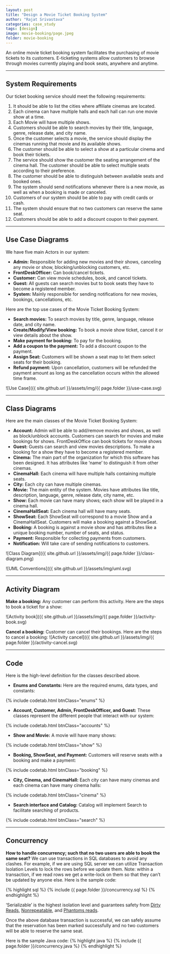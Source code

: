 ```yaml
---
layout: post
title: "Design a Movie Ticket Booking System"
author: "Rajat Srivastava"
categories: case_study
tags: [design]
image: movie-booking/page.jpeg
folder: movie-booking
---
```


An online movie ticket booking system facilitates the purchasing of movie tickets to its customers. E-ticketing systems allow customers to browse through movies currently playing and book seats, anywhere and anytime.

---
## System Requirements
Our ticket booking service should meet the following requirements:
1. It should be able to list the cities where affiliate cinemas are located.
2. Each cinema can have multiple halls and each hall can run one movie show at a time.
3. Each Movie will have multiple shows.
4. Customers should be able to search movies by their title, language, genre, release date, and city name.
5. Once the customer selects a movie, the service should display the cinemas running that movie and its available shows.
6. The customer should be able to select a show at a particular cinema and book their tickets.
7. The service should show the customer the seating arrangement of the cinema hall. The customer should be able to select multiple seats according to their preference.
8. The customer should be able to distinguish between available seats and booked ones.
9. The system should send notifications whenever there is a new movie, as well as when a booking is made or canceled.
10. Customers of our system should be able to pay with credit cards or cash.
11. The system should ensure that no two customers can reserve the same seat.
12. Customers should be able to add a discount coupon to their payment.

---
## Use Case Diagrams
We have five main Actors in our system:

- **Admin:** Responsible for adding new movies and their shows, canceling any movie or show, blocking/unblocking customers, etc.
- **FrontDeskOfficer:** Can book/cancel tickets.
- **Customer:** Can view movie schedules, book, and cancel tickets.
- **Guest:** All guests can search movies but to book seats they have to become a registered member.
- **System:** Mainly responsible for sending notifications for new movies, bookings, cancellations, etc.

Here are the top use cases of the Movie Ticket Booking System:

- **Search movies:** To search movies by title, genre, language, release date, and city name.
- **Create/Modify/View booking:** To book a movie show ticket, cancel it or view details about the show.
- **Make payment for booking:** To pay for the booking.
- **Add a coupon to the payment:** To add a discount coupon to the payment.
- **Assign Seat:** Customers will be shown a seat map to let them select seats for their booking.
- **Refund payment:** Upon cancellation, customers will be refunded the payment amount as long as the cancellation occurs within the allowed time frame.

![Use Case]({{ site.github.url }}/assets/img/{{ page.folder }}/use-case.svg)

---
## Class Diagrams
Here are the main classes of the Movie Ticket Booking System:

- **Account:** Admin will be able to add/remove movies and shows, as well as block/unblock accounts. Customers can search for movies and make bookings for shows. FrontDeskOffice can book tickets for movie shows
- **Guest:** Guests can search and view movies descriptions. To make a booking for a show they have to become a registered member.
- **Cinema:** The main part of the organization for which this software has been designed. It has attributes like ‘name’ to distinguish it from other cinemas.
- **CinemaHall:** Each cinema will have multiple halls containing multiple seats.
- **City:** Each city can have multiple cinemas.
- **Movie:** The main entity of the system. Movies have attributes like title, description, language, genre, release date, city name, etc.
- **Show:** Each movie can have many shows; each show will be played in a cinema hall.
- **CinemaHallSeat:** Each cinema hall will have many seats.
- **ShowSeat:** Each ShowSeat will correspond to a movie Show and a CinemaHallSeat. Customers will make a booking against a ShowSeat.
- **Booking:** A booking is against a movie show and has attributes like a unique booking number, number of seats, and status.
- **Payment:** Responsible for collecting payments from customers.
- **Notification:** Will take care of sending notifications to customers.

![Class Diagram]({{ site.github.url }}/assets/img/{{ page.folder }}/class-diagram.png)

![UML Conventions]({{ site.github.url }}/assets/img/uml.svg)

---
## Activity Diagram
**Make a booking:** Any customer can perform this activity. Here are the steps to book a ticket for a show:

![Activity book]({{ site.github.url }}/assets/img/{{ page.folder }}/activity-book.svg)

**Cancel a booking:** Customer can cancel their bookings. Here are the steps to cancel a booking:
![Activity cancel]({{ site.github.url }}/assets/img/{{ page.folder }}/activity-cancel.svg)

---
## Code
Here is the high-level definition for the classes described above.

- **Enums and Constants:** Here are the required enums, data types, and constants:

{% include codetab.html btnClass="enums" %}

- **Account, Customer, Admin, FrontDeskOfficer, and Guest:** These classes represent the different people that interact with our system:

{% include codetab.html btnClass="accounts" %}

- **Show and Movie:**  A movie will have many shows:

{% include codetab.html btnClass="show" %}

- **Booking, ShowSeat, and Payment:** Customers will reserve seats with a booking and make a payment:

{% include codetab.html btnClass="booking" %}

- **City, Cinema, and CinemaHall:** Each city can have many cinemas and each cinema can have many cinema halls:

{% include codetab.html btnClass="cinema" %}

- **Search interface and Catalog:** Catalog will implement Search to facilitate searching of products.

{% include codetab.html btnClass="search" %}

---
## Concurrency
**How to handle concurrency; such that no two users are able to book the same seat?**
We can use transactions in SQL databases to avoid any clashes. For example, if we are using SQL server we can utilize Transaction Isolation Levels to lock the rows before we update them. Note: within a transaction, if we read rows we get a write-lock on them so that they can’t be updated by anyone else. Here is the sample code:

{% highlight sql %}
{% include {{ page.folder }}/concurrency.sql %}
{% endhighlight %}

‘Serializable’ is the highest isolation level and guarantees safety from [Dirty Reads](https://en.wikipedia.org/wiki/Isolation_(database_systems)#Dirty_reads), [Nonrepeatable](https://en.wikipedia.org/wiki/Isolation_(database_systems)#Non-repeatable_reads), and [Phantoms reads](https://en.wikipedia.org/wiki/Isolation_(database_systems)#Phantom_reads).

Once the above database transaction is successful, we can safely assume that the reservation has been marked successfully and no two customers will be able to reserve the same seat.

Here is the sample Java code:
{% highlight java %}
{% include {{ page.folder }}/concurrency.java %}
{% endhighlight %}